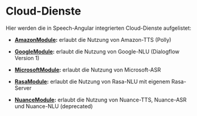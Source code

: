 # Cloud-Dienste

Hier werden die in Speech-Angular integrierten Cloud-Dienste aufgelistet:

* **[AmazonModule](./amazon/Amazon.md):** erlaubt die Nutzung von Amazon-TTS (Polly)

* **[GoogleModule](./google/Google.md):** erlaubt die Nutzung von Google-NLU (Dialogflow Version 1)

* **[MicrosoftModule](./microsoft/Microsoft.md):** erlaubt die Nutzung von Microsoft-ASR

* **[RasaModule](./rasa/Rasa.md):** erlaubt die Nutzung von Rasa-NLU mit eigenem Rasa-Server

* **[NuanceModule](./nuance/Nuance.md):** erlaubt die Nutzung von Nuance-TTS, Nuance-ASR und Nuance-NLU (deprecated)




